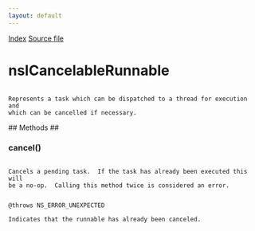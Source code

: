```yaml
---
layout: default
---
```

<div id='links'><a href="../index.html">Index</a>
<a href="http://dxr.mozilla.org/mozilla-central/source/xpcom/threads/nsICancelableRunnable.idl">Source file</a>
</div>

# nsICancelableRunnable #
<code>  
Represents a task which can be dispatched to a thread for execution and  
which can be cancelled if necessary.  
  
</code>
## Methods ##

### cancel() ###
<code>  
Cancels a pending task.  If the task has already been executed this will  
be a no-op.  Calling this method twice is considered an error.  
  
@throws NS_ERROR_UNEXPECTED  
  Indicates that the runnable has already been canceled.  
  
</code>